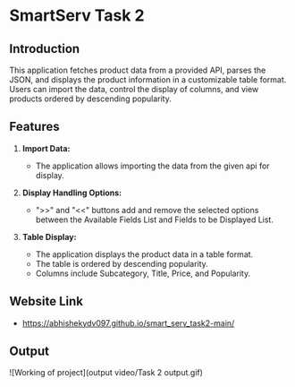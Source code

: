 # SmartServ Task 2

## Introduction

This application fetches product data from a provided API, parses the JSON, and displays the product information in a customizable table format. Users can import the data, control the display of columns, and view products ordered by descending popularity.

## Features

1. **Import Data:**
   - The application allows importing the data from the given api for display.

2. **Display Handling Options:**
   - ">>" and "<<" buttons add and remove the selected options between the Available Fields List and Fields to be Displayed List.

3. **Table Display:**
   - The application displays the product data in a table format.
   - The table is ordered by descending popularity.
   - Columns include Subcategory, Title, Price, and Popularity.

## Website Link 
   - https://abhishekydv097.github.io/smart_serv_task2-main/

## Output

![Working of project](output video/Task 2 output.gif)